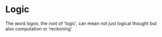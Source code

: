 # Logic
The word _logos_, the root of ‘logic’, can mean not just
logical thought but also computation or ‘reckoning’.

